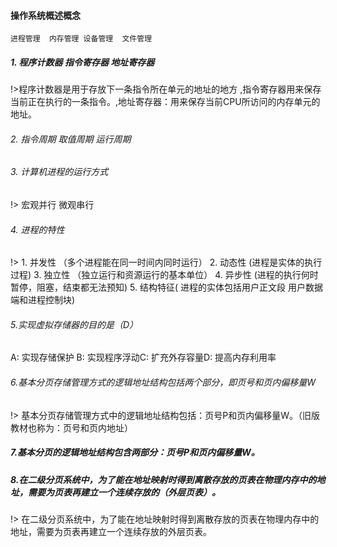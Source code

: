<!--
 * @Descripttion: 
 * @version: 
 * @Author: suckson
 * @Date: 2019-09-29 00:14:37
 * @LastEditors: suckson
 * @LastEditTime: 2019-12-05 21:51:45
 -->
 
#### 操作系统概述概念

`进程管理  内存管理 设备管理  文件管理`

##### 1. 程序计数器  指令寄存器  地址寄存器

!>程序计数器是用于存放下一条指令所在单元的地址的地方 ,指令寄存器用来保存当前正在执行的一条指令。,地址寄存器：用来保存当前CPU所访问的内存单元的地址。



###### 2. 指令周期  取值周期  运行周期


###### 3. 计算机进程的运行方式
!> 宏观并行  微观串行

###### 4. 进程的特性
!> 1. 并发性 （多个进程能在同一时间内同时运行）
2. 动态性   (进程是实体的执行过程)
3. 独立性  （独立运行和资源运行的基本单位）
4. 异步性  (进程的执行何时暂停，阻塞，结束都无法预知)
5. 结构特征( 进程的实体包括用户正文段 用户数据端和进程控制块)

###### 5.实现虚拟存储器的目的是（D）
A:  实现存储保护 B:  实现程序浮动C:  扩充外存容量D:  提高内存利用率

###### 6.基本分页存储管理方式的逻辑地址结构包括两个部分，即页号和页内偏移量W
!> 基本分页存储管理方式中的逻辑地址结构包括：页号P和页内偏移量W。（旧版教材也称为：页号和页内地址）

##### 7.基本分页的逻辑地址结构包含两部分：页号P和页内偏移量W。


##### 8.在二级分页系统中，为了能在地址映射时得到离散存放的页表在物理内存中的地址，需要为页表再建立一个连续存放的（外层页表）。
!> 在二级分页系统中，为了能在地址映射时得到离散存放的页表在物理内存中的地址，需要为页表再建立一个连续存放的外层页表。
